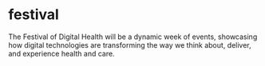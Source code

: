 # festival
The Festival of Digital Health will be a dynamic week of events, showcasing how digital technologies are transforming the way we think about, deliver, and experience health and care.
